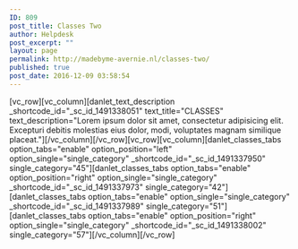 ```yaml
---
ID: 809
post_title: Classes Two
author: Helpdesk
post_excerpt: ""
layout: page
permalink: http://madebyme-avernie.nl/classes-two/
published: true
post_date: 2016-12-09 03:58:54
---
```

[vc_row][vc_column][danlet_text_description _shortcode_id="_sc_id_1491338051" text_title="CLASSES" text_description="Lorem ipsum dolor sit amet, consectetur adipisicing elit. Excepturi debitis molestias eius dolor, modi, voluptates magnam similique placeat."][/vc_column][/vc_row][vc_row][vc_column][danlet_classes_tabs option_tabs="enable" option_position="left" option_single="single_category" _shortcode_id="_sc_id_1491337950" single_category="45"][danlet_classes_tabs option_tabs="enable" option_position="right" option_single="single_category" _shortcode_id="_sc_id_1491337973" single_category="42"][danlet_classes_tabs option_tabs="enable" option_single="single_category" _shortcode_id="_sc_id_1491337989" single_category="51"][danlet_classes_tabs option_tabs="enable" option_position="right" option_single="single_category" _shortcode_id="_sc_id_1491338002" single_category="57"][/vc_column][/vc_row]